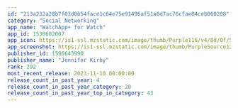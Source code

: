 ```yaml
---
id: "213a232a28b7f03d0b54face1c64e75e91496af51a0d7ac76cfae84ceb060208"
category: "Social Networking"
app_name: "WatchApp+ for Watch"
app_id: 1530602007
app_icon: https://is1-ssl.mzstatic.com/image/thumb/Purple116/v4/8d/0f/58/8d0f582e-4f8b-5146-78f8-17d07402837d/AppIcon_1-0-0-1x_U007epad-0-85-220.jpeg/1024x1024bb.png
app_screenshot: https://is1-ssl.mzstatic.com/image/thumb/PurpleSource122/v4/df/58/5d/df585dc9-cbde-1831-a1a3-e0903c83c422/62cef057-82c3-4dec-9015-505a1c03b7e1_Frame_1.png/1242x2688bb.png
publisher_id: 1596643990
publisher_name: "Jennifer Kirby"
rank: 292
most_recent_release: 2023-11-10 00:00:00
release_count_in_past_year: 4
release_count_in_past_year_category: 20
release_count_in_past_year_top_in_category: 43
---
```

